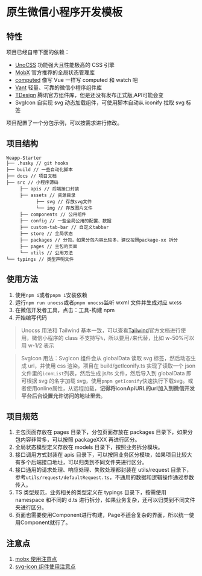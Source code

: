# 原生微信小程序开发模板

## 特性

项目已经自带下面的依赖：

- [UnoCSS](https://github.com/MellowCo/unocss-preset-weapp) 功能强大且性能极高的 CSS 引擎
- [MobX](https://github.com/wechat-miniprogram/mobx-miniprogram-bindings) 官方推荐的全局状态管理库
- [computed](https://github.com/wechat-miniprogram/computed) 像写 Vue 一样写 computed 和 watch 吧
- [Vant](https://vant-contrib.gitee.io/vant-weapp) 轻量、可靠的微信小程序组件库
- [TDesign](https://tdesign.tencent.com/miniprogram/overview) 腾讯官方组件库，但是还没有发布正式版,API可能会变
- SvgIcon 自实现 svg 动态加载组件，可使用脚本自动从 iconify 拉取 svg 标签

项目配置了一个分包示例，可以按需求进行修改。

## 项目结构

```
Weapp-Starter
├── .husky // git hooks
├── build // 一些自动化脚本
├── docs // 项目文档
├── src // 小程序源码
     ├── apis // 后端接口封装
     ├── assets // 资源目录
           ├── svg // 存放svg文件
           └── img // 存放图片文件
     ├── components // 公用组件
     ├── config // 一些全局公用的配置、数据
     ├── custom-tab-bar // 自定义tabbar
     ├── store // 全局状态
     ├── packages // 分包，如果分包内容比较多，建议按照package-xx 拆分
     ├── pages // 主包的页面
     └── utils // 公用方法
└── typings // 类型声明文件
```

## 使用方法

1. 使用`npm i`或者`pnpm i`安装依赖
2. 运行`npm run unocss`或者`pnpm unocss`监听 wxml 文件并生成对应 wxss
3. 在微信开发者工具，点击：工具-构建 npm
4. 开始编写代码

> Unocss 用法和 Tailwind 基本一致，可以查看[Tailwind](https://tailwindcss.com/)官方文档进行使用，微信小程序的 class 不支持写`%`，所以要用`/`来代替，比如 w-50%可以用 w-1/2 表示

> SvgIcon 用法：SvgIcon 组件会从 globalData 读取 svg 标签，然后动态生成 url，并使用 css 渲染。项目在 build/getIconify.ts 实现了读取一个 json 文件里的`iconList`列表，然后生成 js/ts 文件，然后导入到 globalData 即可根据 svg 的名字加载 svg，使用`pnpm getIconify`快速执行下载svg。或者使用online属性，从远程加载，**记得将iconApiURL的url加入到微信开发平台后台设置允许访问的地址里去**。

## 项目规范

1. 主包页面存放在 pages 目录下，分包页面存放在 packages 目录下，如果分包内容非常多，可以按照 packageXXX 再进行区分。
2. 全局状态模型定义存放在 models 目录下，按照业务拆分模块。
3. 接口调用方式封装在 apis 目录下，可以按照业务区分模块，如果项目比较大有多个后端接口地址，可以归类到不同文件夹进行区分。
4. 接口通用的请求处理、响应处理、失败处理都封装在 utils/request 目录下，参考`utils/request/defaultRequest.ts`，不通用的数据和逻辑操作通过参数传入。
5. TS 类型规范，业务相关的类型定义在 typings 目录下，按需使用 namespace 和不同的 d.ts 进行拆分，如果业务复杂，还可以归类到不同文件夹进行区分。
6. 页面也需要使用Component进行构建，Page不适合复杂的界面，所以统一使用Component就行了。

## 注意点

1. [mobx 使用注意点](./docs/mobx使用注意点.md)
2. [svg-icon 组件使用注意点](./docs/copmponents/svg-icon.md)
